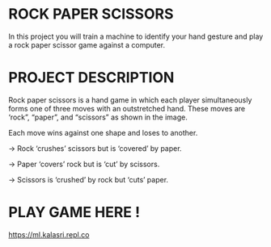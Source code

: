# ROCK PAPER SCISSORS
   In this project you will train a machine to identify your hand gesture and play a rock
paper scissor game against a computer.
# PROJECT DESCRIPTION
Rock paper scissors is a hand game in which each player simultaneously forms one of
three moves with an outstretched hand. These moves are ‘rock”, “paper”, and “scissors”
as shown in the image.

Each move wins against one shape and loses to another.

-> Rock ‘crushes’ scissors but is ‘covered’ by paper.

-> Paper ‘covers’ rock but is ‘cut’ by scissors.

-> Scissors is ‘crushed’ by rock but ‘cuts’ paper.

# PLAY GAME HERE !
  https://ml.kalasri.repl.co
